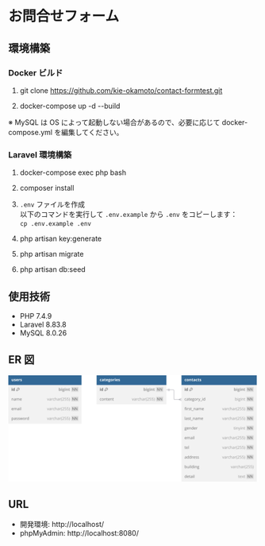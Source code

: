 # お問合せフォーム

## 環境構築

### Docker ビルド

1. git clone https://github.com/kie-okamoto/contact-formtest.git

2. docker-compose up -d --build

※ MySQL は OS によって起動しない場合があるので、必要に応じて docker-compose.yml を編集してください。

### Laravel 環境構築

1. docker-compose exec php bash
2. composer install
3. `.env` ファイルを作成  
   以下のコマンドを実行して `.env.example` から `.env` をコピーします：  
   `cp .env.example .env`

4. php artisan key:generate
5. php artisan migrate
6. php artisan db:seed

## 使用技術

- PHP 7.4.9
- Laravel 8.83.8
- MySQL 8.0.26

## ER 図

![ER図](images/er_diagram_fix.png)

## URL

- 開発環境: http://localhost/
- phpMyAdmin: http://localhost:8080/
